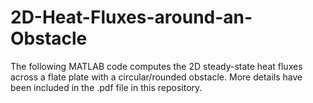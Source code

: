 # 2D-Heat-Fluxes-around-an-Obstacle

The following MATLAB code computes the 2D steady-state heat fluxes across a flate plate with a circular/rounded obstacle. More details have been included in the .pdf file in this repository.
